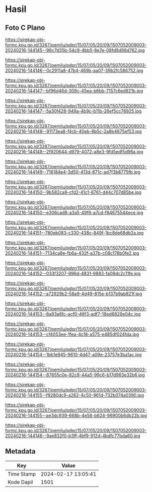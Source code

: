 # Hasil

## Foto C Plano

https://sirekap-obj-formc.kpu.go.id/3267/pemilu/pdpr/15/07/05/20/09/1507052009003-20240216-144145--96c7d35b-54c9-4bb5-8e7e-08fd9d98d762.jpg

https://sirekap-obj-formc.kpu.go.id/3267/pemilu/pdpr/15/07/05/20/09/1507052009003-20240216-144146--0c2911a8-47b4-469b-aa07-39b2fc586752.jpg

https://sirekap-obj-formc.kpu.go.id/3267/pemilu/pdpr/15/07/05/20/09/1507052009003-20240216-144147--bf96d46d-309c-45ea-b6bb-7157c6ed921b.jpg

https://sirekap-obj-formc.kpu.go.id/3267/pemilu/pdpr/15/07/05/20/09/1507052009003-20240216-144147--5a30f428-949a-4b9c-b11b-26ef5cc76925.jpg

https://sirekap-obj-formc.kpu.go.id/3267/pemilu/pdpr/15/07/05/20/09/1507052009003-20240216-144148--91173ea8-f4cb-40eb-8b5c-2a8b4675ef53.jpg

https://sirekap-obj-formc.kpu.go.id/3267/pemilu/pdpr/15/07/05/20/09/1507052009003-20240216-144148--2f920644-d979-4072-a8e3-9fd5edf5d96a.jpg

https://sirekap-obj-formc.kpu.go.id/3267/pemilu/pdpr/15/07/05/20/09/1507052009003-20240216-144149--716184e4-3d50-413d-871c-ad7f3b8775fb.jpg

https://sirekap-obj-formc.kpu.go.id/3267/pemilu/pdpr/15/07/05/20/09/1507052009003-20240216-144150--9b582ca9-cfd2-41c1-8761-d44c707d85be.jpg

https://sirekap-obj-formc.kpu.go.id/3267/pemilu/pdpr/15/07/05/20/09/1507052009003-20240216-144150--e306cad8-a3a5-49f6-a7cd-f84675544ece.jpg

https://sirekap-obj-formc.kpu.go.id/3267/pemilu/pdpr/15/07/05/20/09/1507052009003-20240216-144151--780eb083-c330-438c-849f-1bc8de68db2a.jpg

https://sirekap-obj-formc.kpu.go.id/3267/pemilu/pdpr/15/07/05/20/09/1507052009003-20240216-144151--7134ca8e-fb6a-432f-a37b-c08c178b0fe2.jpg

https://sirekap-obj-formc.kpu.go.id/3267/pemilu/pdpr/15/07/05/20/09/1507052009003-20240216-144152--033f3207-996d-4831-9883-fa08dc2c11fe.jpg

https://sirekap-obj-formc.kpu.go.id/3267/pemilu/pdpr/15/07/05/20/09/1507052009003-20240216-144152--a72929b2-58a9-4d49-815e-b137b9ab821f.jpg

https://sirekap-obj-formc.kpu.go.id/3267/pemilu/pdpr/15/07/05/20/09/1507052009003-20240216-144153--8a93a6fc-acf0-46f3-adf7-18ed6829e04c.jpg

https://sirekap-obj-formc.kpu.go.id/3267/pemilu/pdpr/15/07/05/20/09/1507052009003-20240216-144153--cf4053ee-1fea-4c18-a575-e485df024fda.jpg

https://sirekap-obj-formc.kpu.go.id/3267/pemilu/pdpr/15/07/05/20/09/1507052009003-20240216-144154--1bb1e945-9610-4d47-a09e-23757e3ba1ac.jpg

https://sirekap-obj-formc.kpu.go.id/3267/pemilu/pdpr/15/07/05/20/09/1507052009003-20240216-144154--87655c0e-82c8-44a5-99c6-b17d963e32b6.jpg

https://sirekap-obj-formc.kpu.go.id/3267/pemilu/pdpr/15/07/05/20/09/1507052009003-20240216-144155--f9280dc9-a262-4c50-961d-732b074a0390.jpg

https://sirekap-obj-formc.kpu.go.id/3267/pemilu/pdpr/15/07/05/20/09/1507052009003-20240216-144155--ae3dc939-668b-4e58-b624-96900b6db22b.jpg

https://sirekap-obj-formc.kpu.go.id/3267/pemilu/pdpr/15/07/05/20/09/1507052009003-20240216-144146--9ae832f0-b3ff-4bf9-912d-4bdfc77bda60.jpg


## Metadata

| Key        | Value               |
| ---------- | ------------------- |
| Time Stamp | 2024-02-17 13:05:41 |
| Kode Dapil | 1501                |




